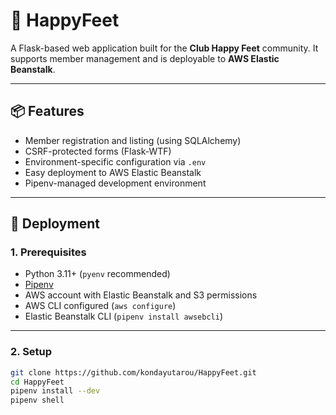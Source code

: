 # 🦶 HappyFeet

A Flask-based web application built for the **Club Happy Feet** community. It supports member management and is deployable to **AWS Elastic Beanstalk**.

---

## 📦 Features

- Member registration and listing (using SQLAlchemy)
- CSRF-protected forms (Flask-WTF)
- Environment-specific configuration via `.env`
- Easy deployment to AWS Elastic Beanstalk
- Pipenv-managed development environment

---

## 🚀 Deployment

### 1. Prerequisites

- Python 3.11+ (`pyenv` recommended)
- [Pipenv](https://pipenv.pypa.io/en/latest/)
- AWS account with Elastic Beanstalk and S3 permissions
- AWS CLI configured (`aws configure`)
- Elastic Beanstalk CLI (`pipenv install awsebcli`)

---

### 2. Setup

```bash
git clone https://github.com/kondayutarou/HappyFeet.git
cd HappyFeet
pipenv install --dev
pipenv shell

